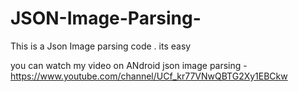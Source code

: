 # JSON-Image-Parsing-
This is a Json Image parsing code . its easy

you can watch my video on ANdroid json image parsing - https://www.youtube.com/channel/UCf_kr77VNwQBTG2Xy1EBCkw


